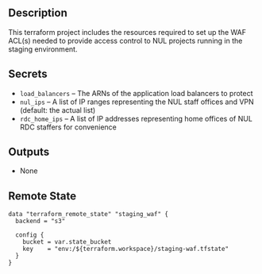 ## Description

This terraform project includes the resources required to set up the WAF ACL(s) needed to provide access control to NUL projects running in the staging environment.

## Secrets

* `load_balancers` – The ARNs of the application load balancers to protect
* `nul_ips` – A list of IP ranges representing the NUL staff offices and VPN (default: the actual list)
* `rdc_home_ips` – A list of IP addresses representing home offices of NUL RDC staffers for convenience

## Outputs

* None

## Remote State

```
data "terraform_remote_state" "staging_waf" {
  backend = "s3"

  config {
    bucket = var.state_bucket
    key    = "env:/${terraform.workspace}/staging-waf.tfstate"
  }
}
```
